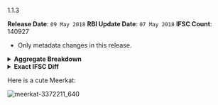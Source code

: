 1.1.3

**Release Date**: `09 May 2018`
**RBI Update Date**: `07 May 2018`
**IFSC Count**: 140927

- Only metadata changes in this release.

<details><summary><strong>Aggregate Breakdown</strong>
</summary>

```
      1 +BKID
      1 +CLBL
      1 +CNRB
      1 +DCBL
      1 +IBKL
      1 +PSIB
      1 +RBIS
      1 +SIBL
      1 +UBIN
      2 +JAKA
      2 +KKBK
      2 +UCBA
      3 +APGB
      4 +HDFC
      4 +ICIC
      4 +INDB
      4 +LAVB
      4 +YESB
      5 +ESMF
      5 +IDIB
      5 +UTIB
      6 +KVGB
      8 +PUNB
      8 +SBIN
      9 +NESF
     24 +UTKS
```
</details>

<details><summary><strong>Exact IFSC Diff</strong></summary>

```diff
+APGB0003212
+APGB0004139
+APGB0005242
+BKID0005096
+CLBL0000105
+CNRB0006783
+DCBL0000335
+ESMF0001205
+ESMF0001206
+ESMF0001207
+ESMF0001208
+ESMF0001212
+HDFC0009302
+HDFC0009314
+HDFC0009325
+HDFC0009327
+IBKL0737QU1
+ICIC0004159
+ICIC0004291
+ICIC00SBUBL
+ICIC00TAUCB
+IDIB000G125
+IDIB000G128
+IDIB000K325
+IDIB000M328
+IDIB000M329
+INDB0001420
+INDB0001422
+INDB0001426
+INDB0001427
+JAKA0SAMBOR
+JAKA0WAHBUG
+KKBK0008115
+KKBK0008314
+KVGB0001014
+KVGB0001313
+KVGB0003012
+KVGB0003213
+KVGB0003307
+KVGB0003308
+LAVB0000273
+LAVB0000573
+LAVB0000598
+LAVB0000703
+NESF0000006
+NESF0000009
+NESF0000013
+NESF0000015
+NESF0000016
+NESF0000018
+NESF0000025
+NESF0000043
+NESF0000063
+PSIB0021553
+PUNB0588600
+PUNB0593500
+PUNB0593600
+PUNB0972600
+PUNB0973500
+PUNB0973700
+PUNB0973800
+PUNB0973900
+RBIS0GOGJEP
+SBIN0007320
+SBIN0060940
+SBIN0061110
+SBIN0061131
+SBIN0061177
+SBIN0061184
+SBIN0061220
+SBIN0061221
+SIBL0000959
+UBIN0577898
+UCBA0003356
+UCBA0003357
+UTIB0003721
+UTIB0003796
+UTIB0003811
+UTIB0003859
+UTIB0CUBK97
+UTKS0001062
+UTKS0001104
+UTKS0001112
+UTKS0001129
+UTKS0001137
+UTKS0001149
+UTKS0001158
+UTKS0001164
+UTKS0001206
+UTKS0001231
+UTKS0001232
+UTKS0001233
+UTKS0001235
+UTKS0001242
+UTKS0001255
+UTKS0001281
+UTKS0001283
+UTKS0001303
+UTKS0001311
+UTKS0001316
+UTKS0001340
+UTKS0001348
+UTKS0001383
+UTKS0001412
+YESB0001049
+YESB0001071
+YESB0001082
+YESB0001083
```
</details>

Here is a cute Meerkat:

![meerkat-3372211_640](https://user-images.githubusercontent.com/584253/39799332-891ae63e-5381-11e8-96ee-1c58c43486a1.jpg)
